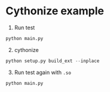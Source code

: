 # Cythonize example

1. Run test

```python
python main.py
```

2. cythonize

```python
python setup.py build_ext --inplace
```

3. Run test again with ``.so``
   
```python
python main.py
```
